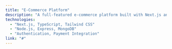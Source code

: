 ```yaml
---
title: "E-Commerce Platform"
description: "A full-featured e-commerce platform built with Next.js and Node.js"
technologies:
  - "Next.js, TypeScript, Tailwind CSS"
  - "Node.js, Express, MongoDB"
  - "Authentication, Payment Integration"
link: "#"
---
```

